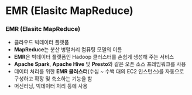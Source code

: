 # EMR (Elasitc MapReduce)

### EMR (Elasitc MapReduce)

- 클라우드 빅데이터 플랫폼
- **MapReduce**는 분산 병렬처리 컴퓨팅 모델의 이름
- **EMR**은 빅데이터 플랫폼인 Hadoop 클러스터를 손쉽게 생성해 주는 서비스
- **Apache Spark**, **Apache Hive** 및 **Presto**와 같은 오픈 소스 프레임워크를 사용
- 데이터 처리를 위한 **EMR 클러스터**(수십 ~ 수백 대의 EC2 인스턴스)를 자동으로 구성하고 확장 및 축소하는 기능을 함
- 머신러닝, 빅데이터 처리 등에 사용
